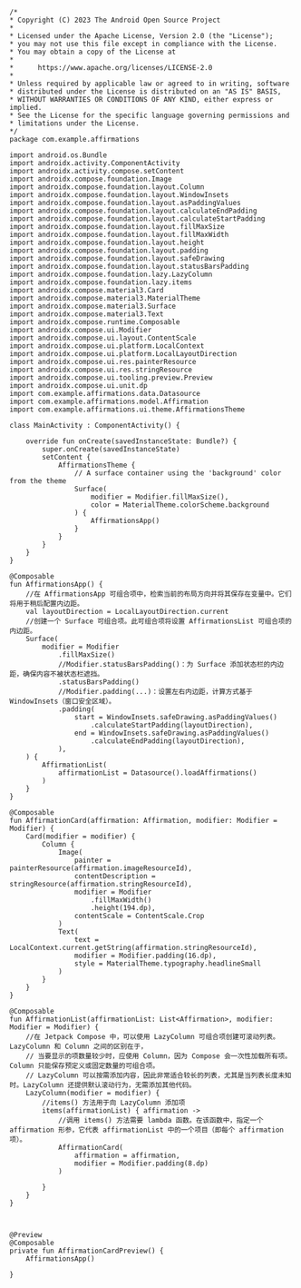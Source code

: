     /*
    * Copyright (C) 2023 The Android Open Source Project
    *
    * Licensed under the Apache License, Version 2.0 (the "License");
    * you may not use this file except in compliance with the License.
    * You may obtain a copy of the License at
    *
    *      https://www.apache.org/licenses/LICENSE-2.0
    *
    * Unless required by applicable law or agreed to in writing, software
    * distributed under the License is distributed on an "AS IS" BASIS,
    * WITHOUT WARRANTIES OR CONDITIONS OF ANY KIND, either express or implied.
    * See the License for the specific language governing permissions and
    * limitations under the License.
    */
    package com.example.affirmations

    import android.os.Bundle
    import androidx.activity.ComponentActivity
    import androidx.activity.compose.setContent
    import androidx.compose.foundation.Image
    import androidx.compose.foundation.layout.Column
    import androidx.compose.foundation.layout.WindowInsets
    import androidx.compose.foundation.layout.asPaddingValues
    import androidx.compose.foundation.layout.calculateEndPadding
    import androidx.compose.foundation.layout.calculateStartPadding
    import androidx.compose.foundation.layout.fillMaxSize
    import androidx.compose.foundation.layout.fillMaxWidth
    import androidx.compose.foundation.layout.height
    import androidx.compose.foundation.layout.padding
    import androidx.compose.foundation.layout.safeDrawing
    import androidx.compose.foundation.layout.statusBarsPadding
    import androidx.compose.foundation.lazy.LazyColumn
    import androidx.compose.foundation.lazy.items
    import androidx.compose.material3.Card
    import androidx.compose.material3.MaterialTheme
    import androidx.compose.material3.Surface
    import androidx.compose.material3.Text
    import androidx.compose.runtime.Composable
    import androidx.compose.ui.Modifier
    import androidx.compose.ui.layout.ContentScale
    import androidx.compose.ui.platform.LocalContext
    import androidx.compose.ui.platform.LocalLayoutDirection
    import androidx.compose.ui.res.painterResource
    import androidx.compose.ui.res.stringResource
    import androidx.compose.ui.tooling.preview.Preview
    import androidx.compose.ui.unit.dp
    import com.example.affirmations.data.Datasource
    import com.example.affirmations.model.Affirmation
    import com.example.affirmations.ui.theme.AffirmationsTheme

    class MainActivity : ComponentActivity() {

        override fun onCreate(savedInstanceState: Bundle?) {
            super.onCreate(savedInstanceState)
            setContent {
                AffirmationsTheme {
                    // A surface container using the 'background' color from the theme
                    Surface(
                        modifier = Modifier.fillMaxSize(),
                        color = MaterialTheme.colorScheme.background
                    ) {
                        AffirmationsApp()
                    }
                }
            }
        }
    }

    @Composable
    fun AffirmationsApp() {
        //在 AffirmationsApp 可组合项中，检索当前的布局方向并将其保存在变量中。它们将用于稍后配置内边距。
        val layoutDirection = LocalLayoutDirection.current
        //创建一个 Surface 可组合项。此可组合项将设置 AffirmationsList 可组合项的内边距。
        Surface(
            modifier = Modifier
                .fillMaxSize()
                //Modifier.statusBarsPadding()：为 Surface 添加状态栏的内边距，确保内容不被状态栏遮挡。
                .statusBarsPadding()
                //Modifier.padding(...)：设置左右内边距，计算方式基于 WindowInsets（窗口安全区域）。
                .padding(
                    start = WindowInsets.safeDrawing.asPaddingValues()
                        .calculateStartPadding(layoutDirection),
                    end = WindowInsets.safeDrawing.asPaddingValues()
                        .calculateEndPadding(layoutDirection),
                ),
        ) {
            AffirmationList(
                affirmationList = Datasource().loadAffirmations()
            )
        }
    }

    @Composable
    fun AffirmationCard(affirmation: Affirmation, modifier: Modifier = Modifier) {
        Card(modifier = modifier) {
            Column {
                Image(
                    painter = painterResource(affirmation.imageResourceId),
                    contentDescription = stringResource(affirmation.stringResourceId),
                    modifier = Modifier
                        .fillMaxWidth()
                        .height(194.dp),
                    contentScale = ContentScale.Crop
                )
                Text(
                    text = LocalContext.current.getString(affirmation.stringResourceId),
                    modifier = Modifier.padding(16.dp),
                    style = MaterialTheme.typography.headlineSmall
                )
            }
        }
    }

    @Composable
    fun AffirmationList(affirmationList: List<Affirmation>, modifier: Modifier = Modifier) {
        //在 Jetpack Compose 中，可以使用 LazyColumn 可组合项创建可滚动列表。LazyColumn 和 Column 之间的区别在于，
        // 当要显示的项数量较少时，应使用 Column，因为 Compose 会一次性加载所有项。Column 只能保存预定义或固定数量的可组合项。
        // LazyColumn 可以按需添加内容，因此非常适合较长的列表，尤其是当列表长度未知时。LazyColumn 还提供默认滚动行为，无需添加其他代码。
        LazyColumn(modifier = modifier) {
            //items() 方法用于向 LazyColumn 添加项
            items(affirmationList) { affirmation ->
                //调用 items() 方法需要 lambda 函数。在该函数中，指定一个 affirmation 形参，它代表 affirmationList 中的一个项目（即每个 affirmation 项）。
                AffirmationCard(
                    affirmation = affirmation,
                    modifier = Modifier.padding(8.dp)
                )

            }
        }
    }



    @Preview
    @Composable
    private fun AffirmationCardPreview() {
        AffirmationsApp()

    }